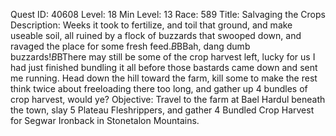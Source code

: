 Quest ID: 40608
Level: 18
Min Level: 13
Race: 589
Title: Salvaging the Crops
Description: Weeks it took to fertilize, and toil that ground, and make useable soil, all ruined by a flock of buzzards that swooped down, and ravaged the place for some fresh feed.$B$BBah, dang dumb buzzards!$B$BThere may still be some of the crop harvest left, lucky for us I had just finished bundling it all before those bastards came down and sent me running. Head down the hill toward the farm, kill some to make the rest think twice about freeloading there too long, and gather up 4 bundles of crop harvest, would ye?
Objective: Travel to the farm at Bael Hardul beneath the town, slay 5 Plateau Fleshrippers, and gather 4 Bundled Crop Harvest for Segwar Ironback in Stonetalon Mountains.
